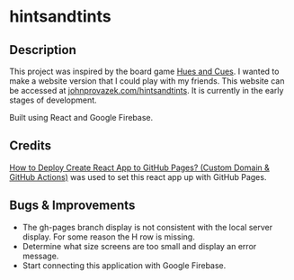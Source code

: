 # hintsandtints

## Description

This project was inspired by the board game [Hues and Cues](https://boardgamegeek.com/boardgame/302520/hues-and-cues). I wanted to make a website version that I could play with my friends. This website can be accessed at [johnprovazek.com/hintsandtints](https://www.johnprovazek.com/hintsandtints/). It is currently in the early stages of development.

Built using React and Google Firebase.

## Credits

[How to Deploy Create React App to GitHub Pages? (Custom Domain & GitHub Actions)](https://www.youtube.com/watch?v=K5DTIf-jWhk&ab_channel=AntonPutra) was used to set this react app up with GitHub Pages.

## Bugs & Improvements

- The gh-pages branch display is not consistent with the local server display. For some reason the H row is missing.
- Determine what size screens are too small and display an error message.
- Start connecting this application with Google Firebase.



